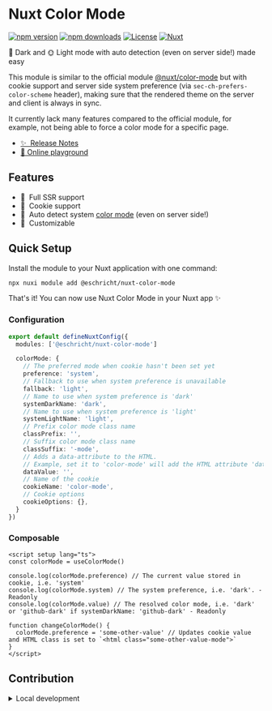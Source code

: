 # Nuxt Color Mode

[![npm version][npm-version-src]][npm-version-href]
[![npm downloads][npm-downloads-src]][npm-downloads-href]
[![License][license-src]][license-href]
[![Nuxt][nuxt-src]][nuxt-href]

🌃 Dark and 🌞 Light mode with auto detection (even on server side!) made easy

This module is similar to the official module [@nuxt/color-mode](https://color-mode.nuxtjs.org/) but with cookie support and server side system preference (via `sec-ch-prefers-color-scheme` header), making sure that the rendered theme on the server and client is always in sync.

It currently lack many features compared to the official module, for example, not being able to force a color mode for a specific page.

- [✨ &nbsp;Release Notes](/CHANGELOG.md)
- [🏀 Online playground](https://stackblitz.com/github/Eschricht/nuxt-color-mode?file=playground%2Fapp.vue)
<!-- - [📖 &nbsp;Documentation](https://example.com) -->

## Features

<!-- Highlight some of the features your module provide here -->
- 🚀 &nbsp;Full SSR support
- 🍪 &nbsp;Cookie support
- 🤖 &nbsp;Auto detect system [color mode](https://developer.mozilla.org/en-US/docs/Web/HTTP/Headers/Sec-CH-Prefers-Color-Scheme) (even on server side!)
- 🎨 &nbsp;Customizable

## Quick Setup

Install the module to your Nuxt application with one command:

```bash
npx nuxi module add @eschricht/nuxt-color-mode
```

That's it! You can now use Nuxt Color Mode in your Nuxt app ✨

### Configuration

```ts
export default defineNuxtConfig({
  modules: ['@eschricht/nuxt-color-mode']

  colorMode: {
    // The preferred mode when cookie hasn't been set yet
    preference: 'system',
    // Fallback to use when system preference is unavailable
    fallback: 'light',
    // Name to use when system preference is 'dark'
    systemDarkName: 'dark',
    // Name to use when system preference is 'light'
    systemLightName: 'light',
    // Prefix color mode class name
    classPrefix: '',
    // Suffix color mode class name
    classSuffix: '-mode',
    // Adds a data-attribute to the HTML.
    // Example, set it to 'color-mode' will add the HTML attribute 'data-color-mode="<color-mode>"'
    dataValue: '',
    // Name of the cookie
    cookieName: 'color-mode',
    // Cookie options
    cookieOptions: {},
  }
})
```

### Composable
```vue
<script setup lang="ts">
const colorMode = useColorMode()

console.log(colorMode.preference) // The current value stored in cookie, i.e. 'system'
console.log(colorMode.system) // The system preference, i.e. 'dark'. - Readonly
console.log(colorMode.value) // The resolved color mode, i.e. 'dark' or 'github-dark' if systemDarkName: 'github-dark' - Readonly

function changeColorMode() {
  colorMode.preference = 'some-other-value' // Updates cookie value and HTML class is set to `<html class="some-other-value-mode">`
}
</script>
```


## Contribution

<details>
  <summary>Local development</summary>
  
  ```bash
  # Install dependencies
  pnpm install
  
  # Generate type stubs
  pnpm run dev:prepare
  
  # Develop with the playground
  pnpm run dev
  
  # Build the playground
  pnpm run dev:build
  
  # Run ESLint
  pnpm run lint
  
  # Run Vitest
  pnpm run test
  pnpm run test:watch
  
  # Release new version
  pnpm run release
  ```

</details>


<!-- Badges -->
[npm-version-src]: https://img.shields.io/npm/v/@eschricht/nuxt-color-mode/latest.svg?style=flat&colorA=020420&colorB=00DC82
[npm-version-href]: https://npmjs.com/package/@eschricht/nuxt-color-mode

[npm-downloads-src]: https://img.shields.io/npm/dm/@eschricht/nuxt-color-mode.svg?style=flat&colorA=020420&colorB=00DC82
[npm-downloads-href]: https://npmjs.com/package/@eschricht/nuxt-color-mode

[license-src]: https://img.shields.io/npm/l/@eschricht/nuxt-color-mode.svg?style=flat&colorA=020420&colorB=00DC82
[license-href]: https://npmjs.com/package/@eschricht/nuxt-color-mode

[nuxt-src]: https://img.shields.io/badge/Nuxt-020420?logo=nuxt.js
[nuxt-href]: https://nuxt.com
